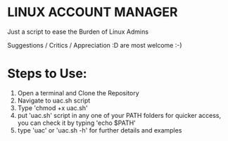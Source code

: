 # LINUX ACCOUNT MANAGER
Just a script to ease the Burden of Linux Admins

Suggestions / Critics / Appreciation :D
are most welcome :-)

# Steps to Use:
1. Open a terminal and Clone the Repository
2. Navigate to uac.sh script
3. Type 'chmod +x uac.sh'
4. put 'uac.sh' script in any one of your PATH folders for quicker access, you can check it by typing 'echo $PATH'
5. type 'uac' or 'uac.sh -h' for further details and examples
